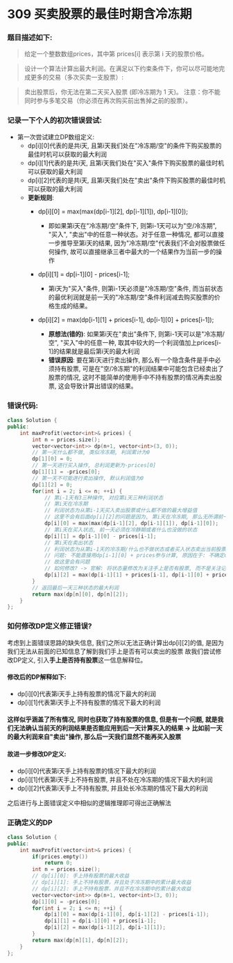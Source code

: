 # 309 买卖股票的最佳时期含冷冻期
### 题目描述如下:
> 给定一个整数数组prices，其中第  prices[i] 表示第 i 天的股票价格。​

> 设计一个算法计算出最大利润。在满足以下约束条件下，你可以尽可能地完成更多的交易（多次买卖一支股票）:

> 卖出股票后，你无法在第二天买入股票 (即冷冻期为 1 天)。
注意：你不能同时参与多笔交易（你必须在再次购买前出售掉之前的股票）。

### 记录一下个人的初次错误尝试:
- 第一次尝试建立DP数组定义:
    - dp[i][0]代表的是共i天, 且第i天我们处在"冷冻期/空"的条件下购买股票的最佳时机可以获取的最大利润
    - dp[i][1]代表的是共i天, 且第i天我们处在"买入"条件下购买股票的最佳时机可以获取的最大利润
    - dp[i][2]代表的是共i天, 且第i天我们处在"卖出"条件下购买股票的最佳时机可以获取的最大利润
    - **更新规则**:
        - dp[i][0] = max(max(dp[i-1][2], dp[i-1][1]), dp[i-1][0]); 
        
            - 即如果第i天在"冷冻期/空"条件下, 则第i-1天可以为"空/冷冻期", "买入", "卖出"中的任意一种状态。对于任意一种情况, 都可以直接一步推导至第i天的结果, 因为"冷冻期/空"代表我们不会对股票做任何操作, 故可以直接继承三者中最大的一个结果作为当前一步的操作
        - dp[i][1] = dp[i-1][0] - prices[i-1];
            - 第i天为"买入"条件, 则第i-1天必须是"冷冻期/空"条件, 而当前状态的最优利润就是前一天的"冷冻期/空"条件利润减去购买股票的价格生成的结果。
        - dp[i][2] = max(dp[i-1][1] + prices[i-1], dp[i-1][0] + prices[i-1]);
            - **原想法(错的)**: 如果第i天在"卖出"条件下, 则第i-1天可以是"冷冻期/空", "买入"中的任意一种, 取其中较大的一个利润值加上prices[i-1]的结果就是最后第i天的最大利润
            - **错误原因**: 要在第i天进行卖出操作, 那么有一个隐含条件是手中必须持有股票, 可是在"空/冷冻期"的利润结果中可能包含已经卖出了股票的情况, 这时不能简单的使用手中不持有股票的情况再卖出股票, 这会导致计算出错误的结果。

### 错误代码:

``` C++
class Solution {
public:
    int maxProfit(vector<int>& prices) {
        int n = prices.size();
        vector<vector<int>> dp(n+1, vector<int>(3, 0));
        // 第一天什么都不做, 类似冷冻期, 利润累计为0
        dp[1][0] = 0;
        // 第一天进行买入操作, 总利润更新为-prices[0]
        dp[1][1] = -prices[0];
        // 第一天不可能进行卖出操作, 默认利润值为0
        dp[1][2] = 0;
        for(int i = 2; i <= n; ++i) {
            // 第i-1天有3三种操作, 对应第i天三种利润状态
            // 第i天在冷冻期
            // 利润状态为从第i-1天买入卖出股票或什么都不做的最大增益值
            // 这里不会有后面dp[i][2]的问题是因为, 第i天在冷冻期, 那么无所谓前一天的状态值手里是否持有股票, 因为不涉及卖出
            dp[i][0] = max(max(dp[i-1][2], dp[i-1][1]), dp[i-1][0]);
            // 第i天在买入状态, 前一天必须在冷静期或者什么也没做的状态
            dp[i][1] = dp[i-1][0] - prices[i-1];
            // 第i天在卖出状态
            // 利润状态为从第i-1天的冷冻期/什么也不做状态或者买入状态卖出当前股票的最大收入
            // 问题: 不能直接用dp[i-1][0] + prices参与计算, 原因在于: 不确定dp[i-1][0]代表的是已经卖出股票的情况, 还是还未卖出股票的情况
            // 故这里会有问题
            // 如何修改? -> 官解: 将状态量修改为关注手上是否有股票, 而不是关注记录前一天的操作这一无用信息
            dp[i][2] = max(dp[i-1][1] + prices[i-1], dp[i-1][0] + prices[i-1]);
        }
        // 返回最后一天三种状态的最大利润
        return max(dp[n][0], dp[n][2]);
    }
};
```

### 如何修改DP定义修正错误?
考虑到上面错误思路的缺失信息, 我们之所以无法正确计算出dp[i][2]的值, 是因为我们无法从前面的已知信息了解到我们手上是否有可以卖出的股票
故我们尝试修改DP定义, 引入**手上是否持有股票**这一信息解释位。

#### 修改后的DP解释如下:
- dp[i][0]代表第i天手上持有股票的情况下最大的利润
- dp[i][1]代表第i天手上不持有股票的情况下最大的利润

#### 这样似乎涵盖了所有情况, 同时也获取了持有股票的信息, 但是有一个问题, 就是我们无法确认当前天的利润结果是否能应用到后一天计算买入的结果 -> 比如前一天的最大利润来自"卖出"操作, 那么后一天我们显然不能再买入股票

#### 故进一步修改DP定义:
- dp[i][0]代表第i天手上持有股票的情况下最大的利润
- dp[i][1]代表第i天手上不持有股票, 并且不处在冷冻期的情况下最大的利润
- dp[i][2]代表第i天手上不持有股票, 并且处长冷冻期的情况下最大的利润

之后进行与上面错误定义中相似的逻辑推理即可得出正确解法

### 正确定义的DP

``` C++
class Solution {
public:
    int maxProfit(vector<int>& prices) {
        if(prices.empty()) 
            return 0;
        int n = prices.size();
        // dp[i][0]: 手上持有股票的最大收益
        // dp[i][1]: 手上不持有股票，并且处于冷冻期中的累计最大收益
        // dp[i][2]: 手上不持有股票，并且不在冷冻期中的累计最大收益
        vector<vector<int>> dp(n+1, vector<int>(3, 0));
        dp[1][0] = -prices[0];
        for(int i = 2; i <= n; ++i) {
            dp[i][0] = max(dp[i-1][0], dp[i-1][2] - prices[i-1]);
            dp[i][1] = dp[i-1][0] + prices[i-1];
            dp[i][2] = max(dp[i-1][2], dp[i-1][1]);
        }
        return max(dp[n][1], dp[n][2]);
    }
};
```